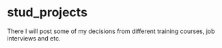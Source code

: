 # stud_projects
There I will post some of my decisions from different training courses, job interviews and etc.
